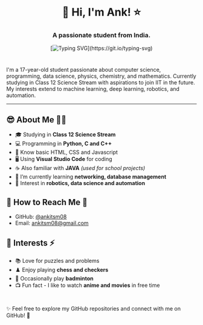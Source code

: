 <h1 align="center">
  👋 Hi, I'm Ank! ⭐
</h1>
<h3 align="center">A passionate student from India.</h3>

<div align="center">
  
[![Typing SVG](https://readme-typing-svg.demolab.com?font=Fira+Code&weight=500&size=18&duration=3500&pause=2000&center=true&vCenter=true&random=true&width=480&height=30&lines=Always+learning+new+things.;Continuous+coding%2C+perpetual+learning.;Coding+my+dreams+into+reality.)](https://git.io/typing-svg)

</div>

<h1></h1>

<p align="left">
  I'm a 17-year-old student passionate about computer science, programming, data science, physics, chemistry, and mathematics. Currently studying in Class 12 Science Stream with aspirations to join IIT in the future. My interests extend to machine learning, deep learning, robotics, and automation.
</p>

-----

<h2 align="left">😎 About Me 👨‍💻</h2>

- 🎓 Studying in **Class 12 Science Stream**
- 💻 Programming in **Python, C and C++**
- 📏 Know basic HTML, CSS and Javascript
- 🖥️ Using **Visual Studio Code** for coding
- ☕ Also familiar with **JAVA** *(used for school projects)*
- 🌱 I’m currently learning **networking, database management**
- 🤖 Interest in **robotics, data science and automation**

<h2 align="left">👀 How to Reach Me 📧</h2>

- GitHub: [@ankitsm08](https://github.com/ankitsm08)
- Email: [ankitsm08@gmail.com](ankitsm08@gmail.com)

<h2 align="left">💖 Interests ⚡</h2>

- 📚 Love for puzzles and problems
- ♟️ Enjoy playing **chess and checkers**
- 🏸 Occasionally play **badminton**
- 📺 Fun fact - I like to watch **anime and movies** in free time

<h1></h1>

✨ Feel free to explore my GitHub repositories and connect with me on GitHub! 🚀

<!---
ankitsm08/ankitsm08 is a ✨ special ✨ repository because its `README.md` (this file) appears on your GitHub profile.
You can click the Preview link to take a look at your changes.
--->
